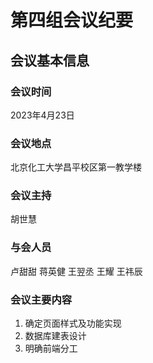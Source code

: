 # 第四组会议纪要
## 会议基本信息
### 会议时间
2023年4月23日
### 会议地点
北京化工大学昌平校区第一教学楼
### 会议主持
胡世慧
### 与会人员
卢甜甜 蒋英健 王翌丞 王耀 王祎辰
### 会议主要内容
1. 确定页面样式及功能实现
2. 数据库建表设计
3. 明确前端分工
